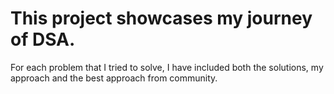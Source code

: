 # This project showcases my journey of DSA.

For each problem that I tried to solve, I have included both the solutions, my approach and the best approach from community.